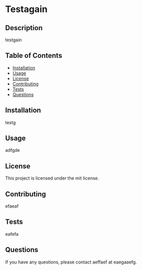 
# Testagain

## Description
testgain

## Table of Contents
- [Installation](#installation)
- [Usage](#usage)
- [License](#license)
- [Contributing](#contributing)
- [Tests](#tests)
- [Questions](#questions)

## Installation
testg

## Usage
adfgde 

## License
This project is licensed under the mit license.

## Contributing
efaeaf

## Tests
eafefa

## Questions
If you have any questions, please contact aeffaef at eaegaaefg.

